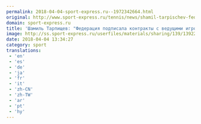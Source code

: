 ```yaml
---
permalink: 2018-04-04-sport-express.ru--1972342664.html
original: http://www.sport-express.ru/tennis/news/shamil-tarpischev-federaciya-podpisala-kontrakty-s-veduschimi-igrokami-ostalis-zaharov-i-skatov-1392273/
domain: sport-express.ru
title: 'Шамиль Тарпищев: "Федерация подписала контракты с ведущими игроками. Остались Захаров и Скатов"'
image: http://ss.sport-express.ru/userfiles/materials/sharing/139/1392273.jpg
date: 2018-04-04 13:34:27
category: sport
translations: 
 - 'en'
 - 'es'
 - 'de'
 - 'ja'
 - 'fr'
 - 'it'
 - 'zh-CN'
 - 'zh-TW'
 - 'ar'
 - 'pt'
 - 'hy'
---
```


